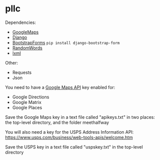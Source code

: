 # pllc

Dependencies:
- [GoogleMaps](https://github.com/googlemaps/)
- [Django](https://www.djangoproject.com/)
- [BootstrapForms](https://github.com/tzangms/django-bootstrap-form) `pip install django-bootstrap-form`
- [RandomWords](https://pypi.python.org/pypi/RandomWords/0.1.5)
- [lxml](http://lxml.de/)



Other:
- Requests
- Json

You need to have a [Google Maps API](https://developers.google.com/maps/) key enabled for:
- Google Directions
- Google Matrix
- Google Places

Save the Google Maps key in a text file called "apikeys.txt" in two places: the top-level directory, and the folder meethalfway

You will also need a key for the USPS Address Information API: https://www.usps.com/business/web-tools-apis/welcome.htm

Save the USPS key in a text file called "uspskey.txt" in the top-level directory

